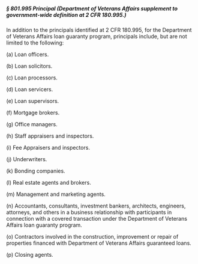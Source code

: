 ##### § 801.995 Principal (Department of Veterans Affairs supplement to government-wide definition at 2 CFR 180.995.) #####

In addition to the principals identified at 2 CFR 180.995, for the Department of Veterans Affairs loan guaranty program, principals include, but are not limited to the following:

(a) Loan officers.

(b) Loan solicitors.

(c) Loan processors.

(d) Loan servicers.

(e) Loan supervisors.

(f) Mortgage brokers.

(g) Office managers.

(h) Staff appraisers and inspectors.

(i) Fee Appraisers and inspectors.

(j) Underwriters.

(k) Bonding companies.

(l) Real estate agents and brokers.

(m) Management and marketing agents.

(n) Accountants, consultants, investment bankers, architects, engineers, attorneys, and others in a business relationship with participants in connection with a covered transaction under the Department of Veterans Affairs loan guaranty program.

(o) Contractors involved in the construction, improvement or repair of properties financed with Department of Veterans Affairs guaranteed loans.

(p) Closing agents.